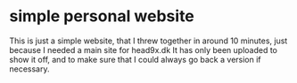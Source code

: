 # simple personal website
 This is just a simple website, that I threw together in around 10 minutes, just because I needed a main site for head9x.dk
 It has only been uploaded to show it off, and to make sure that I could always go back a version if necessary.